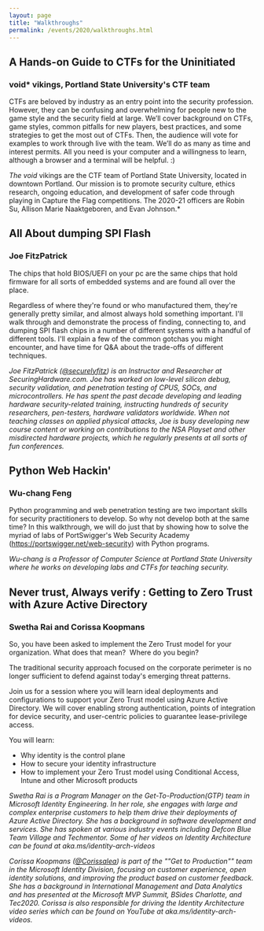 ```yaml
---
layout: page
title: "Walkthroughs"
permalink: /events/2020/walkthroughs.html
---
```


<a name="A Hands-on Guide to CTFs for the Uninitiated"></a>
## A Hands-on Guide to CTFs for the Uninitiated
### void* vikings, Portland State University's CTF team
CTFs are beloved by industry as an entry point into the security profession. However, they can be confusing and overwhelming for people new to the game style and the security field at large. We’ll cover background on CTFs, game styles, common pitfalls for new players, best practices, and some strategies to get the most out of CTFs. Then, the audience will vote for examples to work through live with the team. We’ll do as many as time and interest permits. All you need is your computer and a willingness to learn, although a browser and a terminal will be helpful. :)

*The void* vikings are the CTF team of Portland State University, located in downtown Portland. Our mission is to promote security culture, ethics research, ongoing education, and development of safer code through playing in Capture the Flag competitions. The 2020-21 officers are Robin Su, Allison Marie Naaktgeboren, and Evan Johnson.*

<a name="All About dumping SPI Flash"></a>
## All About dumping SPI Flash
### Joe FitzPatrick
The chips that hold BIOS/UEFI on your pc are the same chips that hold firmware for all sorts of embedded systems and are found all over the place.

Regardless of where they're found or who manufactured them, they're generally pretty similar, and almost always hold something important.
I'll walk through and demonstrate the process of finding, connecting to, and dumping SPI flash chips in a number of different systems with a handful of different tools. I'll explain a few of the common gotchas you might encounter, and have time for Q&A about the trade-offs of different techniques.

*Joe FitzPatrick ([@securelyfitz](https://twitter.com/securelyfitz)) is an Instructor and Researcher at SecuringHardware.com. Joe has worked on low-level silicon debug, security validation, and penetration testing of CPUS, SOCs, and microcontrollers. He has spent the past decade developing and leading hardware security-related training, instructing hundreds of security researchers, pen-testers, hardware validators worldwide. When not teaching classes on applied physical attacks, Joe is busy developing new course content or working on contributions to the NSA Playset and other misdirected hardware projects, which he regularly presents at all sorts of fun conferences.*

<a name="Python Web Hackin'"></a>
## Python Web Hackin'
### Wu-chang Feng
Python programming and web penetration testing are two important skills for security practitioners to develop.  So why not develop both at the same time?  In this walkthrough, we will do just that by showing how to solve the myriad of labs of PortSwigger's Web Security Academy (https://portswigger.net/web-security) with Python programs.

*Wu-chang is a Professor of Computer Science at Portland State University where he works on developing labs and CTFs for teaching security.*

<a name="Never trust, Always verify  : Getting to Zero Trust with Azure Active Directory"></a>
## Never trust, Always verify  : Getting to Zero Trust with Azure Active Directory
### Swetha Rai and Corissa Koopmans
So, you have been asked to implement the Zero Trust model for your organization. What does that mean?  Where do you begin?

The traditional security approach focused on the corporate perimeter is no longer sufficient to defend against today's emerging threat patterns.

Join us for a session where you will learn ideal deployments and configurations to support your Zero Trust model using Azure Active Directory. We will cover enabling strong authentication, points of integration for device security, and user-centric policies to guarantee lease-privilege access.  

You will learn: 
- Why identity is the control plane
- How to secure your identity infrastructure
- How to implement your Zero Trust model using Conditional Access, Intune and other Microsoft products

*Swetha Rai is a Program Manager on the Get-To-Production(GTP) team in Microsoft Identity Engineering. In her role, she  engages with large and complex enterprise customers to help them drive their deployments of Azure Active Directory. She has a background in software development and services. She has spoken at various industry events including Defcon Blue Team Village and Techmentor. Some of her videos on Identity Architecture can be found at aka.ms/identity-arch-videos*

*Corissa Koopmans ([@Corissalea](https://twitter.com/Corissalea)) is part of the ""Get to Production"" team in the Microsoft Identity Division, focusing on customer experience, open identity solutions, and improving the product based on customer feedback.  She has a background in International Management and Data Analytics and has presented at the Microsoft MVP Summit, BSides Charlotte, and Tec2020. Corissa is also responsible for driving the Identity Architecture video series which can be found on YouTube at aka.ms/identity-arch-videos.*


<!--
<a name=""></a>
## Title
### Authors ([](https://twitter.com/))
Abstract
*Bio*
-->
